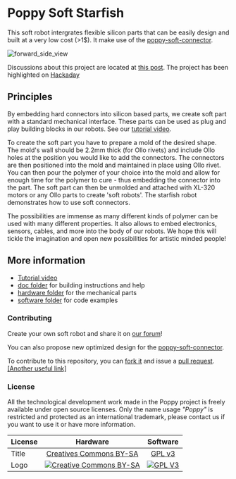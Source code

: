 # Poppy Soft Starfish

This soft robot intergrates flexible silicon parts that can be easily design and built at a very low cost (>1$). It make use of the [poppy-soft-connector](https://github.com/poppy-project/poppy-soft-connector).

![forward_side_view](doc/gif/forward_side_view.gif)

Discussions about this project are located at [this post](https://forum.poppy-project.org/t/poppy-soft-connector/2152). The project has been highlighted on [Hackaday](https://hackaday.com/2016/08/17/struggling-robot-made-with-diy-soft-limbs/)

## Principles 

By embedding hard connectors into silicon based parts, we create soft part with a standard mechanical interface. These parts can be used as plug and play building blocks in our robots. See our [tutorial video](https://youtu.be/B3CZs55AJQo).

To create the soft part you have to prepare a mold of the desired shape. The mold's wall should be 2.2mm thick (for Ollo rivets) and include Ollo holes at the position you would like to add the connectors. The connectors are then positioned into the mold and maintained in place using Ollo rivet. You can then pour the polymer of your choice into the mold and allow for enough time for the polymer to cure - thus embedding the connector into the part. The soft part can then be unmolded and attached with XL-320 motors or any Ollo parts to create 'soft robots'. The starfish robot demonstrates how to use soft connectors.

The possibilities are immense as many different kinds of polymer can be used with many different properties. It also allows to embed electronics, sensors, cables, and more into the body of our robots. We hope this will tickle the imagination and open new possibilities for artistic minded people!

## More information

- [Tutorial video](https://youtu.be/B3CZs55AJQo)
- [doc folder](doc) for building instructions and help
- [hardware folder](hardware) for the mechanical parts
- [software folder](software) for code examples


### Contributing

Create your own soft robot and share it on [our forum](https://forum.poppy-project.org/)!

You can also propose new optimized design for the [poppy-soft-connector](https://github.com/poppy-project/poppy-soft-connector).

To contribute to this repository, you can [fork it](https://help.github.com/articles/fork-a-repo/) and issue a [pull request](https://help.github.com/articles/using-pull-requests/). [[Another useful link]](https://gun.io/blog/how-to-github-fork-branch-and-pull-request/)


### License

All the technological development work made in the Poppy project is freely available under open source licenses. Only the name usage *"Poppy"* is restricted and protected as an international trademark, please contact us if you want to use it or have more information.

|   License     |     Hardware    |   Software      |
| ------------- | :-------------: | :-------------: |
| Title  | [Creatives Commons BY-SA](http://creativecommons.org/licenses/by-sa/4.0/)  |[GPL v3](http://www.gnu.org/licenses/gpl.html)  |
| Logo  | [![Creative Commons BY-SA](https://i.creativecommons.org/l/by-sa/4.0/88x31.png) ](http://creativecommons.org/licenses/by-sa/4.0/)  |[![GPL V3](https://www.gnu.org/graphics/gplv3-88x31.png)](http://www.gnu.org/licenses/gpl.html)  |
